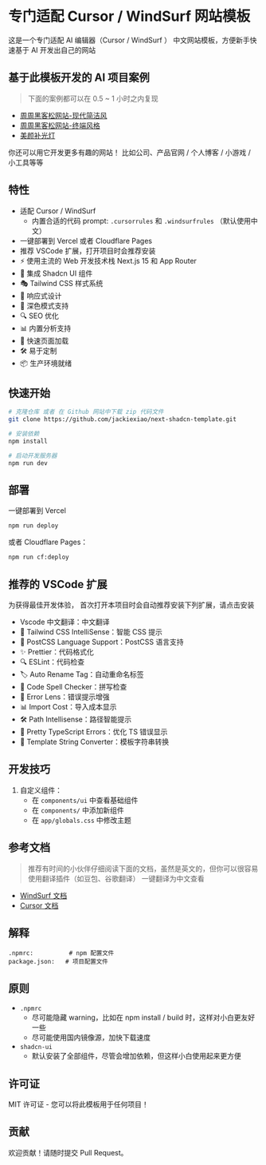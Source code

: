 # 专门适配 Cursor / WindSurf 网站模板

这是一个专门适配 AI 编辑器（Cursor / WindSurf ） 中文网站模板，方便新手快速基于 AI 开发出自己的网站

## 基于此模板开发的 AI 项目案例
> 下面的案例都可以在 0.5 ~ 1 小时之内复现

- [周周黑客松网站-现代简洁风](https://hackweek.pages.dev/)
- [周周黑客松网站-终端风格](https://terminal-style.hackweek.pages.dev/)
- [美颜补光灯](https://buguangdeng.vercel.app/ringlight)

你还可以用它开发更多有趣的网站！ 比如公司、产品官网 / 个人博客 / 小游戏 / 小工具等等

## 特性

- 适配 Cursor / WindSurf
  - 内置合适的代码 prompt: `.cursorrules`  和 `.windsurfrules` （默认使用中文）
- 一键部署到 Vercel 或者 Cloudflare Pages
- 推荐 VSCode 扩展，打开项目时会推荐安装
- ⚡️ 使用主流的 Web 开发技术栈 Next.js 15 和 App Router
- 🎨 集成 Shadcn UI 组件
- 🎭 Tailwind CSS 样式系统
- 📱 响应式设计
- 🌙 深色模式支持
- 🔍 SEO 优化
- 📊 内置分析支持
- 🚀 快速页面加载
- 🛠️ 易于定制
- 📦 生产环境就绪

## 快速开始

```bash
# 克隆仓库 或者 在 Github 网站中下载 zip 代码文件
git clone https://github.com/jackiexiao/next-shadcn-template.git

# 安装依赖
npm install

# 启动开发服务器
npm run dev
```

## 部署

一键部署到 Vercel
```bash
npm run deploy
```

或者 Cloudflare Pages：

```bash
npm run cf:deploy
```

## 推荐的 VSCode 扩展

为获得最佳开发体验， 首次打开本项目时会自动推荐安装下列扩展，请点击安装

- Vscode 中文翻译：中文翻译
- 🎨 Tailwind CSS IntelliSense：智能 CSS 提示
- 📝 PostCSS Language Support：PostCSS 语言支持
- ✨ Prettier：代码格式化
- 🔍 ESLint：代码检查
- 🏷️ Auto Rename Tag：自动重命名标签
- 📖 Code Spell Checker：拼写检查
- 🎯 Error Lens：错误提示增强
- 📊 Import Cost：导入成本显示
- 🛠️ Path Intellisense：路径智能提示
- 🔧 Pretty TypeScript Errors：优化 TS 错误显示
- 🧵 Template String Converter：模板字符串转换

## 开发技巧

1. 自定义组件：
   - 在 `components/ui` 中查看基础组件
   - 在 `components/` 中添加新组件
   - 在 `app/globals.css` 中修改主题

## 参考文档
> 推荐有时间的小伙伴仔细阅读下面的文档，虽然是英文的，但你可以很容易使用翻译插件（如豆包、谷歌翻译） 一键翻译为中文查看

- [WindSurf 文档](https://docs.codeium.com/getstarted/overview)
- [Cursor 文档](https://docs.cursor.com/get-started/migrate-from-vscode)

## 解释

```
.npmrc:          # npm 配置文件
package.json:   # 项目配置文件
```

## 原则
- `.npmrc`
  - 尽可能隐藏 warning，比如在 npm install / build 时，这样对小白更友好一些
  - 尽可能使用国内镜像源，加快下载速度
- `shadcn-ui`
  - 默认安装了全部组件，尽管会增加依赖，但这样小白使用起来更方便

## 许可证

MIT 许可证 - 您可以将此模板用于任何项目！

## 贡献

欢迎贡献！请随时提交 Pull Request。
